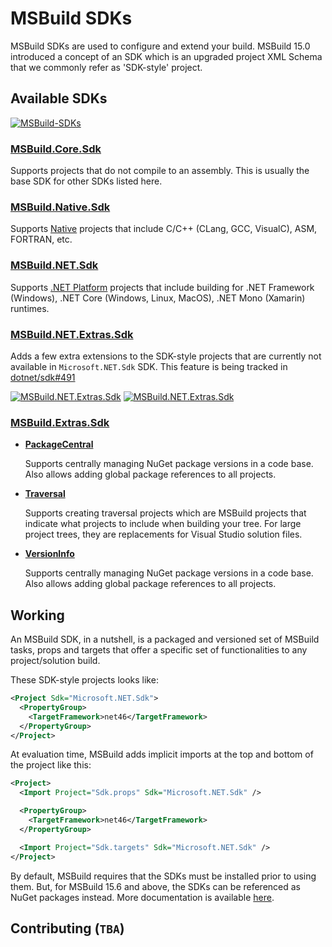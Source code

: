 # MSBuild SDKs

MSBuild SDKs are used to configure and extend your build. MSBuild 15.0 introduced a concept of an SDK which is an upgraded project XML Schema that we commonly refer as 'SDK-style' project.

## Available SDKs

[![MSBuild-SDKs](https://img.shields.io/badge/msbuild--sdks-myget-brightgreen.svg)](https://myget.org/gallery/msbuild-sdks)

### [MSBuild.Core.Sdk](Source/MSBuild.Core.Sdk)

Supports projects that do not compile to an assembly. This is usually the base SDK for other SDKs listed here.

### [MSBuild.Native.Sdk](Source/MSBuild.Native.Sdk)

Supports [Native](Support.md#Native) projects that include C/C++ (CLang, GCC, VisualC), ASM, FORTRAN, etc.

### [MSBuild.NET.Sdk](Source/MSBuild.NET.Sdk)

Supports [.NET Platform](Support.md#DotNET) projects that include building for .NET Framework (Windows), .NET Core (Windows, Linux, MacOS), .NET Mono (Xamarin) runtimes.

### [MSBuild.NET.Extras.Sdk](Source/MSBuild.NET.Extras.Sdk)

Adds a few extra extensions to the SDK-style projects that are currently not available in `Microsoft.NET.Sdk` SDK. This feature is being tracked in [dotnet/sdk#491](/dotnet/sdk/issues/491)

[![MSBuild.NET.Extras.Sdk](https://img.shields.io/nuget/v/MSBuild.NET.Extras.Sdk.svg)](https://nuget.org/packages/MSBuild.NET.Extras.Sdk)
[![MSBuild.NET.Extras.Sdk](https://img.shields.io/myget/msbuild-sdks/v/MSBuild.NET.Extras.Sdk.svg)](https://myget.org/feed/msbuild-sdks/package/nuget/MSBuild.NET.Extras.Sdk)

### [MSBuild.Extras.Sdk](Source/MSBuild.Extras.Sdk)

- [__PackageCentral__](Source/MSBuild.Extras.Sdk/Extras/PackageCentral)

  Supports centrally managing NuGet package versions in a code base. Also allows adding global package references to all projects.

- [__Traversal__](Source/MSBuild.Extras.Sdk/Extras/Traversal)

  Supports creating traversal projects which are MSBuild projects that indicate what projects to include when building your tree. For large project trees, they are replacements for Visual Studio solution files.

- [__VersionInfo__](Source/MSBuild.Extras.Sdk/Extras/VersionInfo)

  Supports centrally managing NuGet package versions in a code base. Also allows adding global package references to all projects.

## Working

An MSBuild SDK, in a nutshell, is a packaged and versioned set of MSBuild tasks, props and targets that offer a specific set of functionalities to any project/solution build.

These SDK-style projects looks like:

```xml
<Project Sdk="Microsoft.NET.Sdk">
  <PropertyGroup>
    <TargetFramework>net46</TargetFramework>
  </PropertyGroup>
</Project>
```

At evaluation time, MSBuild adds implicit imports at the top and bottom of the project like this:

```xml
<Project>
  <Import Project="Sdk.props" Sdk="Microsoft.NET.Sdk" />

  <PropertyGroup>
    <TargetFramework>net46</TargetFramework>
  </PropertyGroup>

  <Import Project="Sdk.targets" Sdk="Microsoft.NET.Sdk" />
</Project>
```

By default, MSBuild requires that the SDKs must be installed prior to using them. But, for MSBuild 15.6 and above, the SDKs can be referenced as NuGet packages instead.
More documentation is available [here](https://docs.microsoft.com/visualstudio/msbuild/how-to-use-project-sdk).

## Contributing (`TBA`)

